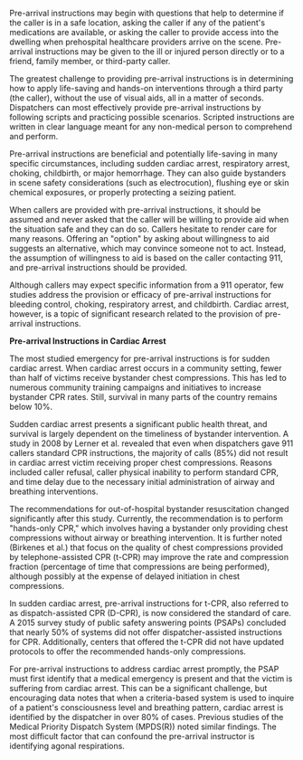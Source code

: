 Pre-arrival instructions may begin with questions that help to determine if the caller is in a safe location, asking the caller if any of the patient's medications are available, or asking the caller to provide access into the dwelling when prehospital healthcare providers arrive on the scene. Pre-arrival instructions may be given to the ill or injured person directly or to a friend, family member, or third-party caller.

The greatest challenge to providing pre-arrival instructions is in determining how to apply life-saving and hands-on interventions through a third party (the caller), without the use of visual aids, all in a matter of seconds. Dispatchers can most effectively provide pre-arrival instructions by following scripts and practicing possible scenarios. Scripted instructions are written in clear language meant for any non-medical person to comprehend and perform.

Pre-arrival instructions are beneficial and potentially life-saving in many specific circumstances, including sudden cardiac arrest, respiratory arrest, choking, childbirth, or major hemorrhage. They can also guide bystanders in scene safety considerations (such as electrocution), flushing eye or skin chemical exposures, or properly protecting a seizing patient.

When callers are provided with pre-arrival instructions, it should be assumed and never asked that the caller will be willing to provide aid when the situation safe and they can do so. Callers hesitate to render care for many reasons. Offering an "option" by asking about willingness to aid suggests an alternative, which may convince someone not to act. Instead, the assumption of willingness to aid is based on the caller contacting 911, and pre-arrival instructions should be provided.

Although callers may expect specific information from a 911 operator, few studies address the provision or efficacy of pre-arrival instructions for bleeding control, choking, respiratory arrest, and childbirth. Cardiac arrest, however, is a topic of significant research related to the provision of pre-arrival instructions.

**Pre-arrival Instructions in Cardiac Arrest**

The most studied emergency for pre-arrival instructions is for sudden cardiac arrest. When cardiac arrest occurs in a community setting, fewer than half of victims receive bystander chest compressions. This has led to numerous community training campaigns and initiatives to increase bystander CPR rates. Still, survival in many parts of the country remains below 10%.

Sudden cardiac arrest presents a significant public health threat, and survival is largely dependent on the timeliness of bystander intervention. A study in 2008 by Lerner et al. revealed that even when dispatchers gave 911 callers standard CPR instructions, the majority of calls (85%) did not result in cardiac arrest victim receiving proper chest compressions. Reasons included caller refusal, caller physical inability to perform standard CPR, and time delay due to the necessary initial administration of airway and breathing interventions.

The recommendations for out-of-hospital bystander resuscitation changed significantly after this study. Currently, the recommendation is to perform "hands-only CPR," which involves having a bystander only providing chest compressions without airway or breathing intervention. It is further noted (Birkenes et al.) that focus on the quality of chest compressions provided by telephone-assisted CPR (t-CPR) may improve the rate and compression fraction (percentage of time that compressions are being performed), although possibly at the expense of delayed initiation in chest compressions.

In sudden cardiac arrest, pre-arrival instructions for t-CPR, also referred to as dispatch-assisted CPR (D-CPR), is now considered the standard of care. A 2015 survey study of public safety answering points (PSAPs) concluded that nearly 50% of systems did not offer dispatcher-assisted instructions for CPR. Additionally, centers that offered the t-CPR did not have updated protocols to offer the recommended hands-only compressions.

For pre-arrival instructions to address cardiac arrest promptly, the PSAP must first identify that a medical emergency is present and that the victim is suffering from cardiac arrest. This can be a significant challenge, but encouraging data notes that when a criteria-based system is used to inquire of a patient's consciousness level and breathing pattern, cardiac arrest is identified by the dispatcher in over 80% of cases. Previous studies of the Medical Priority Dispatch System (MPDS(R)) noted similar findings. The most difficult factor that can confound the pre-arrival instructor is identifying agonal respirations.